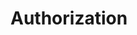 # Authorization

<!--@include: ./oauth/index.md-->

<!--@include: ./scopes/index.md-->

<!--@include: ./tokens/index.md-->
